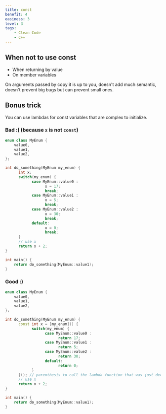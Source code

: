 ```yaml
---
title: const
benefit: 4
easiness: 3
level: 3
tags:
    - Clean Code
    - C++
---
```


## When **not** to use const

- When returning by value
- On member variables 

On arguments passed by copy it is up to you, doesn't add much semantic, doesn't prevent big bugs but can prevent small ones.

## Bonus trick

You can use lambdas for const variables that are complex to initialize.

### Bad :( (because `x` is not `const`)

```cpp
enum class MyEnum {
    value0,
    value1,
    value2,
};

int do_something(MyEnum my_enum) {
      int x;
      switch(my_enum) {
            case MyEnum::value0 :
                  x = 17;
                  break;
            case MyEnum::value1 :
                  x = 5;
                  break;
            case MyEnum::value2 :
                  x = 30;
                  break;
            default:
                  x = 0;
                  break;
      }
      // use x
      return x + 2;
}

int main() {
    return do_something(MyEnum::value1);
}
```

### Good :)

```cpp
enum class MyEnum {
    value0,
    value1,
    value2,
};

int do_something(MyEnum my_enum) {
      const int x = [my_enum]() {
            switch(my_enum) {
                  case MyEnum::value0 :
                        return 17;
                  case MyEnum::value1 :
                        return 5;
                  case MyEnum::value2 :
                        return 30;
                  default:
                        return 0;
            }
      }(); // parenthesis to call the lambda function that was just declared
      // use x
      return x + 2;
}

int main() {
    return do_something(MyEnum::value1);
}
```